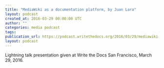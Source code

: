 ```yaml
---
title: "MediaWiki as a documentation platform, by Juan Lara"
layout: podcast
created_at: 2016-03-29 00:00:00 UTC
author: ""
categories: media podcast
tags:
publication_url: https://podcast.writethedocs.org/2016/03/29/mediawiki-as-doc-platform-juan-laura/
layout: podcast
---
```


Lightning talk presentation given at Write the Docs San Francisco, March 29, 2016.
